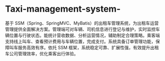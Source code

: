 # Taxi-management-system-
基于 SSM（Spring、SpringMVC、MyBatis）的出租车管理系统，为出租车运营管理提供全面解决方案。管理端可对车辆、司机信息进行登记与维护，实时监控车辆位置与行驶状态。能统计营收数据、分析运营情况，辅助制定合理策略。乘客端支持线上叫车、查看预计费用与车辆位置，完成支付。系统具备订单管理功能，保障叫车服务高效有序。依托 SSM 框架，系统稳定可靠、扩展性强，有效提升出租车公司管理效率，优化乘客出行体验。 
